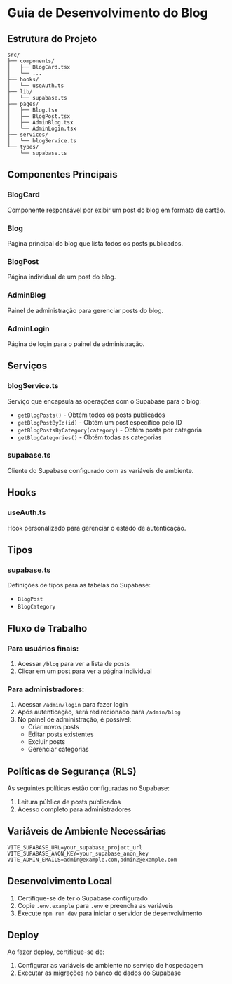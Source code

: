 # Guia de Desenvolvimento do Blog

## Estrutura do Projeto

```
src/
├── components/
│   ├── BlogCard.tsx
│   └── ...
├── hooks/
│   └── useAuth.ts
├── lib/
│   └── supabase.ts
├── pages/
│   ├── Blog.tsx
│   ├── BlogPost.tsx
│   ├── AdminBlog.tsx
│   └── AdminLogin.tsx
├── services/
│   └── blogService.ts
└── types/
    └── supabase.ts
```

## Componentes Principais

### BlogCard
Componente responsável por exibir um post do blog em formato de cartão.

### Blog
Página principal do blog que lista todos os posts publicados.

### BlogPost
Página individual de um post do blog.

### AdminBlog
Painel de administração para gerenciar posts do blog.

### AdminLogin
Página de login para o painel de administração.

## Serviços

### blogService.ts
Serviço que encapsula as operações com o Supabase para o blog:
- `getBlogPosts()` - Obtém todos os posts publicados
- `getBlogPostById(id)` - Obtém um post específico pelo ID
- `getBlogPostsByCategory(category)` - Obtém posts por categoria
- `getBlogCategories()` - Obtém todas as categorias

### supabase.ts
Cliente do Supabase configurado com as variáveis de ambiente.

## Hooks

### useAuth.ts
Hook personalizado para gerenciar o estado de autenticação.

## Tipos

### supabase.ts
Definições de tipos para as tabelas do Supabase:
- `BlogPost`
- `BlogCategory`

## Fluxo de Trabalho

### Para usuários finais:
1. Acessar `/blog` para ver a lista de posts
2. Clicar em um post para ver a página individual

### Para administradores:
1. Acessar `/admin/login` para fazer login
2. Após autenticação, será redirecionado para `/admin/blog`
3. No painel de administração, é possível:
   - Criar novos posts
   - Editar posts existentes
   - Excluir posts
   - Gerenciar categorias

## Políticas de Segurança (RLS)

As seguintes políticas estão configuradas no Supabase:

1. Leitura pública de posts publicados
2. Acesso completo para administradores

## Variáveis de Ambiente Necessárias

```
VITE_SUPABASE_URL=your_supabase_project_url
VITE_SUPABASE_ANON_KEY=your_supabase_anon_key
VITE_ADMIN_EMAILS=admin@example.com,admin2@example.com
```

## Desenvolvimento Local

1. Certifique-se de ter o Supabase configurado
2. Copie `.env.example` para `.env` e preencha as variáveis
3. Execute `npm run dev` para iniciar o servidor de desenvolvimento

## Deploy

Ao fazer deploy, certifique-se de:
1. Configurar as variáveis de ambiente no serviço de hospedagem
2. Executar as migrações no banco de dados do Supabase